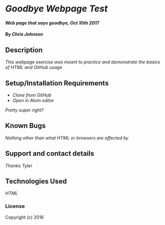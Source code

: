 # _Goodbye Webpage Test_

#### _Web page that says goodbye, Oct 10th 2017_

#### By _**Chris Johnson**_

## Description

_This webpage exercise was meant to practice and demonstrate the basics of HTML and GitHub usage_

## Setup/Installation Requirements

* _Clone from GitHub_
* _Open in Atom editor_

_Pretty super right?_

## Known Bugs

_Nothing other than what HTML or browsers are affected by_

## Support and contact details

_Thanks Tyler_

## Technologies Used

_HTML_

### License



Copyright (c) 2016
